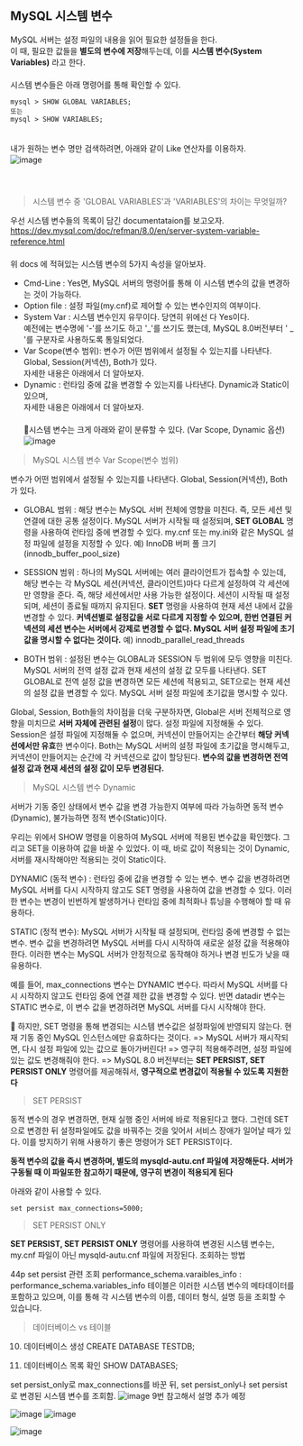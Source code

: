 ## MySQL 시스템 변수

MySQL 서버는 설정 파일의 내용을 읽어 필요한 설정들을 한다.　   
이 때, 필요한 값들을 **별도의 변수에 저장**해두는데, 이를 **시스템 변수(System Variables)** 라고 한다.　   
　   
시스템 변수들은 아래 명령어를 통해 확인할 수 있다.　   
~~~
mysql > SHOW GLOBAL VARIABLES;
또는
mysql > SHOW VARIABLES;
~~~
　   
내가 원하는 변수 명만 검색하려면, 아래와 같이 Like 연산자를 이용하자. 　   
![image](https://github.com/inpink/CS_Database_Study/assets/108166692/831d9637-0a49-41eb-a04b-a6f991a056bd)　   
　   
　   
> 시스템 변수 중 'GLOBAL VARIABLES'과 'VARIABLES'의 차이는 무엇일까?

우선 시스템 변수들의 목록이 담긴 documentataion를 보고오자.　   
https://dev.mysql.com/doc/refman/8.0/en/server-system-variable-reference.html 　   　   
　   
위 docs 에 적혀있는 시스템 변수의 5가지 속성을 알아보자.　   
- Cmd-Line : Yes면, MySQL 서버의 명령어를 통해 이 시스템 변수의 값을 변경하는 것이 가능하다.　   
- Option file : 설정 파일(my.cnf)로 제어할 수 있는 변수인지의 여부이다.　   
- System Var : 시스템 변수인지 유무이다. 당연히 위에선 다 Yes이다.　   
  예전에는 변수명에 '-'를 쓰기도 하고 '_'를 쓰기도 했는데, MySQL 8.0버전부터 ' _ '를 구분자로 사용하도록 통일되었다.　   
- Var Scope(변수 범위): 변수가 어떤 범위에서 설정될 수 있는지를 나타낸다. Global, Session(커넥션), Both가 있다.　   
  자세한 내용은 아래에서 더 알아보자.　   
- Dynamic :  런타임 중에 값을 변경할 수 있는지를 나타낸다. Dynamic과 Static이 있으며,　   
  자세한 내용은 아래에서 더 알아보자.　   
　   
🌟시스템 변수는 크게 아래와 같이 분류할 수 있다. (Var Scope, Dynamic 옵션)　   
![image](https://github.com/inpink/CS_Database_Study/assets/108166692/02c8df40-2bf8-45a1-9bb9-32a21703802a)　   


> MySQL 시스템 변수 Var Scope(변수 범위)

변수가 어떤 범위에서 설정될 수 있는지를 나타낸다. Global, Session(커넥션), Both가 있다.

- GLOBAL 범위
  : 해당 변수는 MySQL 서버 전체에 영향을 미친다. 즉, 모든 세션 및 연결에 대한 공통 설정이다.
  MySQL 서버가 시작될 때 설정되며, **SET GLOBAL** 명령을 사용하여 런타임 중에 변경할 수 있다.
  my.cnf 또는 my.ini와 같은 MySQL 설정 파일에 설정을 지정할 수 있다.
  예) InnoDB 버퍼 풀 크기(innodb_buffer_pool_size)

- SESSION 범위
  : 하나의 MySQL 서버에는 여러 클라이언트가 접속할 수 있는데, 해당 변수는 각 MySQL 세션(커넥션, 클라이언트)마다 다르게 설정하여 각 세션에만 영향을 준다. 즉, 해당 세션에서만 사용 가능한 설정이다.
  세션이 시작될 때 설정되며, 세션이 종료될 때까지 유지된다. **SET** 명령을 사용하여 현재 세션 내에서 값을 변경할 수 있다.
  **커넥션별로 설정값을 서로 다르게 지정할 수 있으며, 한번 연결된 커넥션의 세션 변수는 서버에서 강제로 변경할 수 없다. MySQL 서버 설정 파일에 초기값을 명시할 수 없다는 것이다.** 
  예) innodb_parallel_read_threads

- BOTH 범위
  : 설정된 변수는 GLOBAL과 SESSION 두 범위에 모두 영향을 미친다.
  MySQL 서버의 전역 설정 값과 현재 세션의 설정 값 모두를 나타낸다.
  SET GLOBAL로 전역 설정 값을 변경하면 모든 세션에 적용되고, SET으로는 현재 세션의 설정 값을 변경할 수 있다.
  MySQL 서버 설정 파일에 초기값을 명시할 수 있다.

  
Global, Session, Both들의 차이점을 더욱 구분하자면,
Global은 서버 전체적으로 영향을 미치므로 **서버 자체에 관련된 설정**이 많다. 설정 파일에 지정해둘 수 있다.
Session은 설정 파일에 지정해둘 수 없으며, 커넥션이 만들어지는 순간부터 **해당 커넥션에서만 유효**한 변수이다.
Both는 MySQL 서버의 설정 파일에 초기값을 명시해두고, 커넥션이 만들어지는 순간에 각 커넥션으로 값이 할당된다. **변수의 값을 변경하면 전역 설정 값과 현재 세션의 설정 값이 모두 변경된다.**


> MySQL 시스템 변수 Dynamic

서버가 기동 중인 상태에서 변수 값을 변경 가능한지 여부에 따라
가능하면 동적 변수(Dynamic), 불가능하면 정적 변수(Static)이다.

우리는 위에서 SHOW 명령을 이용하여 MySQL 서버에 적용된 변수값을 확인했다.
그리고 SET을 이용하여 값을 바꿀 수 있었다.
이 때, 바로 값이 적용되는 것이 Dynamic, 서버를 재시작해야만 적용되는 것이 Static이다.

DYNAMIC (동적 변수)
  : 런타임 중에 값을 변경할 수 있는 변수.
  변수 값을 변경하려면 MySQL 서버를 다시 시작하지 않고도 SET 명령을 사용하여 값을 변경할 수 있다.
  이러한 변수는 변경이 빈번하게 발생하거나 런타임 중에 최적화나 튜닝을 수행해야 할 때 유용하다.

STATIC (정적 변수):
  MySQL 서버가 시작될 때 설정되며, 런타임 중에 변경할 수 없는 변수.
  변수 값을 변경하려면 MySQL 서버를 다시 시작하여 새로운 설정 값을 적용해야 한다.
  이러한 변수는 MySQL 서버가 안정적으로 동작해야 하거나 변경 빈도가 낮을 때 유용하다.

예를 들어, max_connections 변수는 DYNAMIC 변수다.
따라서 MySQL 서버를 다시 시작하지 않고도 런타임 중에 연결 제한 값을 변경할 수 있다.
반면 datadir 변수는 STATIC 변수로, 이 변수 값을 변경하려면 MySQL 서버를 다시 시작해야 한다.

🌟 하지만, SET 명령을 통해 변경되는 시스템 변수값은 설정파일에 반영되지 않는다. 현재 기동 중인 MySQL 인스턴스에만 유효하다는 것이다.
=> MySQL 서버가 재시작되면, 다시 설정 파일에 있는 값으로 돌아가버린다! 
=> 영구히 적용해주려면, 설정 파일에 있는 값도 변경해줘야 한다.
=> MySQL 8.0 버전부터는 **SET PERSIST, SET PERSIST ONLY** 명령어를 제공해줘서, **영구적으로 변경값이 적용될 수 있도록 지원한다**


> SET PERSIST

동적 변수의 경우 변경하면, 현재 실행 중인 서버에 바로 적용된다고 했다.
그런데 SET으로 변경한 뒤 설정파일에도 값을 바꿔주는 것을 잊어서 서비스 장애가 일어날 때가 있다.
이를 방지하기 위해 사용하기 좋은 명령어가 SET PERSIST이다.

**동적 변수의 값을 즉시 변경하며, 별도의 mysqld-autu.cnf 파일에 저장해둔다. 서버가 구동될 때 이 파일또한 참고하기 때문에, 영구히 변경이 적용되게 된다**

아래와 같이 사용할 수 있다.
~~~
set persist max_connections=5000;
~~~


> SET PERSIST ONLY

**SET PERSIST, SET PERSIST ONLY** 명령어를 사용하여 변경된 시스템 변수는, my.cnf 파일이 아닌 mysqld-autu.cnf 파일에 저장된다.
조회하는 방법


44p set persist 관련  조회
performance_schema.varaibles_info  : performance_schema.variables_info 테이블은 이러한 시스템 변수의 메타데이터를 포함하고 있으며, 이를 통해 각 시스템 변수의 이름, 데이터 형식, 설명 등을 조회할 수 있습니다.


> 데이터베이스 vs 테이블

10. 데이터베이스 생성
CREATE DATABASE TESTDB;

11. 데이터베이스 목록 확인
SHOW DATABASES;




set persist_only로 max_connections를 바꾼 뒤, 
set persist_only나 set persist로 변경된 시스템 변수를 조회함. 
![image](https://github.com/inpink/CS_Database_Study/assets/108166692/572a9878-d395-4932-9c3a-540327f20f0d)
9번 참고해서 설명 추가 예정


![image](https://github.com/inpink/CS_Database_Study/assets/108166692/3776479e-13c1-4c4c-a308-892f12fa7860)
![image](https://github.com/inpink/CS_Database_Study/assets/108166692/9026aba3-0b31-4a13-9721-d288e51d4677)

![image](https://github.com/inpink/CS_Database_Study/assets/108166692/b38ee026-0693-4483-8035-7a2c0c818974)
